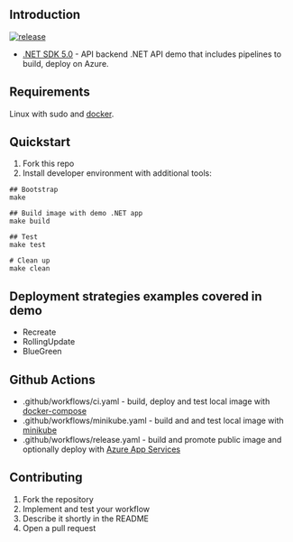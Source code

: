 ## Introduction 
[![release](https://github.com/atrakic/weather-forecast-api/actions/workflows/release.yaml/badge.svg)](https://github.com/atrakic/weather-forecast-api/actions/workflows/release.yaml)

- [.NET SDK 5.0](https://dotnet.microsoft.com/download/dotnet/5..0) - API backend .NET API demo that includes pipelines to build, deploy on Azure. 

## Requirements
Linux with sudo and [docker](https://docs.docker.com/engine/install/).

## Quickstart
1. Fork this repo
2. Install developer environment with additional tools:

```
## Bootstrap
make 

## Build image with demo .NET app
make build

## Test
make test

# Clean up
make clean
```

## Deployment strategies examples covered in demo
- Recreate
- RollingUpdate
- BlueGreen

## Github Actions
- .github/workflows/ci.yaml - build, deploy and test local image with [docker-compose](https://docs.docker.com/compose/)
- .github/workflows/minikube.yaml - build and and test local image with [minikube](https://minikube.sigs.k8s.io/docs/)
- .github/workflows/release.yaml - build and promote public image and optionally deploy with [Azure App Services](https://learn.microsoft.com/en-us/azure/app-service/)

## Contributing

1. Fork the repository
2. Implement and test your workflow
3. Describe it shortly in the README
4. Open a pull request
